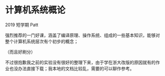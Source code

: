 # 计算机系统概论

2019 短学期 Patt

强烈推荐的一门好课，涵盖了编译原理、操作系统、组成的一些基本知识，能够对整个计算机系统层次有个初步的概念；

（而且好刷分）

不过很抱歉我之前的实验没有很好的整理下来，由于学在浙大改版的原因就有的作业也没办法直接下载；我本地的文档比较乱，需要的可以聊作参考。